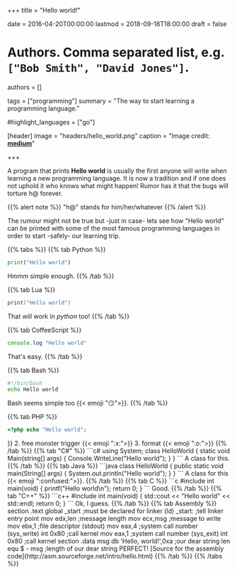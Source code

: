 +++
title = "Hello world!"

date = 2016-04-20T00:00:00
lastmod = 2018-09-18T18:00:00
draft = false

# Authors. Comma separated list, e.g. `["Bob Smith", "David Jones"]`.
authors = []

tags = ["programming"]
summary = "The way to start learning a programming language."

#highlight_languages = ["go"]

[header]
image = "headers/hello_world.png"
caption = "Image credit: [**medium**](https://medium.com/@thiagonascimento/time-to-first-hello-world-11a4735602f2)"

+++

A program that prints **Hello world** is usually the first anyone will write when learning a new programming language.
It is now a tradition and if one does not uphold it who knows what might happen! Rumor has it that the bugs will 
torture h@ forever.

{{% alert note %}}
"h@" stands for him/her/whatever
{{% /alert %}}

The rumour might not be true but -just in case- lets see how "Hello world" can be printed with some of the most famous
programming languages in order to start -safely- our learning trip.

{{% tabs %}}
{{% tab Python %}}
```python
print("Hello world")
```

Hmmm simple enough.
{{% /tab %}}

{{% tab Lua %}}
```lua
print("Hello world")
```

That will work in *python* too!
{{% /tab %}}

{{% tab CoffeeScript %}}
```javascript
console.log "Hello world"
```
That's easy.
{{% /tab %}}

{{% tab Bash %}}

```bash
#!/bin/bash
echo Hello world
```
Bash seems simple too {{< emoji ":smirk:">}}.
{{% /tab %}}

{{% tab PHP %}}
```php
<?php echo "Hello world";
```

<?php What?!?.
{{% /tab %}}

{{% tab Go %}}
```go
package main

import "fmt"

func main() 
{
    fmt.Println("Hello world")
}
```
Ok...lets see what *fmt* stands for:

1. full moon time {{< emoji ":x:">}}
2. free monster trigger {{< emoji ":x:">}}
3. format {{< emoji ":o:">}}

{{% /tab %}}

{{% tab "C#" %}}
```c#
using System;

class HelloWorld
{
    static void Main(string[] args)
    {
        Console.WriteLine("Hello world");
    }
}
```
A class for this.
{{% /tab %}}

{{% tab Java %}}
```java
class HelloWorld
{
    public static void main(String[] args) 
    {
        System.out.println("Hello world");
    }
}
```
A class for this {{< emoji ":confused:">}}.
{{% /tab %}}

{{% tab C %}}
```c
#include <stdio.h>

int main(void)
{
    printf("Hello world\n");

    return 0;
}
```
Good.
{{% /tab %}}

{{% tab "C++" %}}
```c++
#include <iostream>

int main(void)
{
    std::cout << "Hello world" << std::endl;

    return 0;
}
```
Ok, I guess.
{{% /tab %}}

{{% tab Assembly %}}

        section     .text
        global      _start                              ;must be declared for linker (ld)

        _start:                                         ;tell linker entry point

            mov     edx,len                             ;message length
            mov     ecx,msg                             ;message to write
            mov     ebx,1                               ;file descriptor (stdout)
            mov     eax,4                               ;system call number (sys_write)
            int     0x80                                ;call kernel

            mov     eax,1                               ;system call number (sys_exit)
            int     0x80                                ;call kernel

        section     .data

        msg     db  'Hello, world!',0xa                 ;our dear string
        len     equ $ - msg                             ;length of our dear string

PERFECT!

[Source for the assembly code](http://asm.sourceforge.net/intro/hello.html)
{{% /tab %}}
{{% /tabs %}}